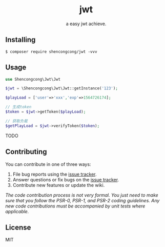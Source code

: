 <h1 align="center"> jwt </h1>

<p align="center"> a easy jwt achieve.</p>


## Installing

```shell
$ composer require shencongcong/jwt -vvv
```

## Usage

```php
use Shencongcong\Jwt\Jwt

$jwt = \Shencongcong\Jwt\Jwt::getInstance('123');

$playLoad = ['user'=>'xxx','exp'=>1564726174];

// 生成token
$token = $jwt->getToken($playLoad);

// 获取负载
$getPlayLoad = $jwt->verifyToken($token);

```


TODO

## Contributing

You can contribute in one of three ways:

1. File bug reports using the [issue tracker](https://github.com/shencongcong/jwt/issues).
2. Answer questions or fix bugs on the [issue tracker](https://github.com/shencongcong/jwt/issues).
3. Contribute new features or update the wiki.

_The code contribution process is not very formal. You just need to make sure that you follow the PSR-0, PSR-1, and PSR-2 coding guidelines. Any new code contributions must be accompanied by unit tests where applicable._

## License

MIT